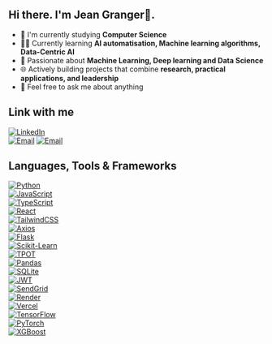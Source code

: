 ## Hi there. I'm Jean Granger👋.

- 🔭 I'm currently studying **Computer Science**
- 👨‍💻 Currently learning **AI automatisation, Machine learning algorithms, Data-Centric AI**
- 🌱 Passionate about **Machine Learning, Deep learning and Data Science**  
- 🌐 Actively building projects that combine **research, practical applications, and leadership**  
- 💬 Feel free to ask me about anything

## Link with me
[![LinkedIn](https://img.shields.io/badge/LinkedIn-Profile-blue?style=flat&logo=linkedin&logoColor=white)](https://www.linkedin.com/in/ange-granger-jean-365b94320)  
[![Email](https://img.shields.io/badge/Email-D14836?style=flat&logo=gmail&logoColor=white)](mailto:jeannange001@gmail.com)
[![Email](https://img.shields.io/badge/Email-Contact-informational?style=flat&logo=mail.ru&logoColor=white)](mailto:aeagsjean@st.knust.edu.gh)

## Languages, Tools & Frameworks
[![Python](https://img.shields.io/badge/Python-3670A0?style=flat-square&logo=python&logoColor=white)](https://www.python.org)  
[![JavaScript](https://img.shields.io/badge/JavaScript-F7DF1E?style=flat-square&logo=javascript&logoColor=black)](https://developer.mozilla.org/en-US/docs/Web/JavaScript)  
[![TypeScript](https://img.shields.io/badge/TypeScript-3178C6?style=flat-square&logo=typescript&logoColor=white)](https://www.typescriptlang.org/)  
[![React](https://img.shields.io/badge/React-61DAFB?style=flat-square&logo=react&logoColor=black)](https://reactjs.org)  
[![TailwindCSS](https://img.shields.io/badge/Tailwind_CSS-38B2AC?style=flat-square&logo=tailwind-css&logoColor=white)](https://tailwindcss.com/)  
[![Axios](https://img.shields.io/badge/Axios-5A29E4?style=flat-square&logo=axios&logoColor=white)](https://axios-http.com/)  
[![Flask](https://img.shields.io/badge/Flask-000000?style=flat-square&logo=flask&logoColor=white)](https://palletsprojects.com/p/flask/)  
[![Scikit-Learn](https://img.shields.io/badge/scikit--learn-F7931E?style=flat-square&logo=scikit-learn&logoColor=white)](https://scikit-learn.org/)  
[![TPOT](https://img.shields.io/badge/TPOT-AutoML-green?style=flat-square&logo=python&logoColor=white)](https://epistasislab.github.io/tpot/)  
[![Pandas](https://img.shields.io/badge/Pandas-150458?style=flat-square&logo=pandas&logoColor=white)](https://pandas.pydata.org/)  
[![SQLite](https://img.shields.io/badge/SQLite-003B57?style=flat-square&logo=sqlite&logoColor=white)](https://www.sqlite.org/)  
[![JWT](https://img.shields.io/badge/JWT-000000?style=flat-square&logo=jsonwebtokens&logoColor=white)](https://jwt.io/)  
[![SendGrid](https://img.shields.io/badge/SendGrid-0086BF?style=flat-square&logo=sendgrid&logoColor=white)](https://sendgrid.com/)  
[![Render](https://img.shields.io/badge/Render-46E3B7?style=flat-square&logo=render&logoColor=black)](https://render.com/)  
[![Vercel](https://img.shields.io/badge/Vercel-000000?style=flat-square&logo=vercel&logoColor=white)](https://vercel.com/)  
[![TensorFlow](https://img.shields.io/badge/TensorFlow-FF6F00?style=flat-square&logo=tensorflow&logoColor=white)](https://www.tensorflow.org/)  
[![PyTorch](https://img.shields.io/badge/PyTorch-EE4C2C?style=flat-square&logo=pytorch&logoColor=white)](https://pytorch.org/)  
[![XGBoost](https://img.shields.io/badge/XGBoost-FF7F00?style=flat-square&logo=xgboost&logoColor=white)](https://xgboost.ai/)  


